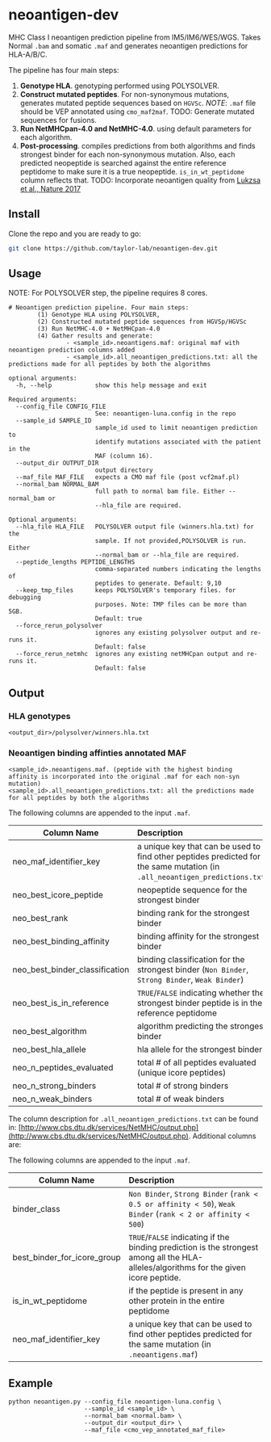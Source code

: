 

# neoantigen-dev
MHC Class I neoantigen prediction pipeline from IM5/IM6/WES/WGS. Takes Normal `.bam` and somatic `.maf` and generates neoantigen predictions for HLA-A/B/C.

The pipeline has four main steps:

1. **Genotype HLA**. genotyping performed using POLYSOLVER. 
2. **Construct mutated peptides**.  For non-synonymous mutations, generates mutated peptide sequences based on `HGVSc`.  _NOTE_: `.maf` file should be VEP annotated using `cmo_maf2maf`. TODO: Generate mutated sequences for fusions.
3. **Run NetMHCpan-4.0 and NetMHC-4.0**. using default parameters for each algorithm. 
4. **Post-processing**. compiles predictions from both algorithms and finds strongest binder for each non-synonymous mutation. Also, each predicted neopeptide is searched against the entire reference peptidome to make sure it is a true neopeptide. `is_in_wt_peptidome` column reflects that. TODO: Incorporate neoantigen quality from [Lukzsa et al., Nature 2017](https://www.nature.com/articles/nature24473)


## Install
Clone the repo and you are ready to go:
```bash
git clone https://github.com/taylor-lab/neoantigen-dev.git
```

## Usage
NOTE: For POLYSOLVER step, the pipeline requires 8 cores. 
```
# Neoantigen prediction pipeline. Four main steps:
		(1) Genotype HLA using POLYSOLVER,
		(2) Constructed mutated peptide sequences from HGVSp/HGVSc
		(3) Run NetMHC-4.0 + NetMHCpan-4.0
		(4) Gather results and generate:
				- <sample_id>.neoantigens.maf: original maf with neoantigen prediction columns added
				- <sample_id>.all_neoantigen_predictions.txt: all the predictions made for all peptides by both the algorithms

optional arguments:
  -h, --help            show this help message and exit

Required arguments:
  --config_file CONFIG_FILE
                        See: neoantigen-luna.config in the repo
  --sample_id SAMPLE_ID
                        sample_id used to limit neoantigen prediction to
                        identify mutations associated with the patient in the
                        MAF (column 16).
  --output_dir OUTPUT_DIR
                        output directory
  --maf_file MAF_FILE   expects a CMO maf file (post vcf2maf.pl)
  --normal_bam NORMAL_BAM
                        full path to normal bam file. Either --normal_bam or
                        --hla_file are required.

Optional arguments:
  --hla_file HLA_FILE   POLYSOLVER output file (winners.hla.txt) for the
                        sample. If not provided,POLYSOLVER is run. Either
                        --normal_bam or --hla_file are required.
  --peptide_lengths PEPTIDE_LENGTHS
                        comma-separated numbers indicating the lengths of
                        peptides to generate. Default: 9,10
  --keep_tmp_files      keeps POLYSOLVER's temporary files. for debugging
                        purposes. Note: TMP files can be more than 5GB.
                        Default: true
  --force_rerun_polysolver
                        ignores any existing polysolver output and re-runs it.
                        Default: false
  --force_rerun_netmhc  ignores any existing netMHCpan output and re-runs it.
                        Default: false
```
## Output

### HLA genotypes
```
<output_dir>/polysolver/winners.hla.txt
```

### Neoantigen binding affinties annotated MAF
```
<sample_id>.neoantigens.maf. (peptide with the highest binding affinity is incorporated into the original .maf for each non-syn mutation) 
<sample_id>.all_neoantigen_predictions.txt: all the predictions made for all peptides by both the algorithms
```
The following columns are appended to the input `.maf`.

| Column Name        | Description           |
| ------------- |:-------------|
| neo_maf_identifier_key      | a unique key that can be used to find other peptides predicted for the same mutation (in `.all_neoantigen_predictions.txt`)  |
| neo_best_icore_peptide | neopeptide sequence for the strongest binder | 
| neo_best_rank | binding rank for the strongest binder | 
| neo_best_binding_affinity | binding affinity for the strongest binder | 
| neo_best_binder_classification | binding classification for the strongest binder (`Non Binder`, `Strong Binder`, `Weak Binder`) | 
| neo_best_is_in_reference |  `TRUE`/`FALSE` indicating whether the strongest binder peptide is in the reference peptidome | 
| neo_best_algorithm | algorithm predicting the strongest binder | 
| neo_best_hla_allele | hla allele for the strongest binder | 
| neo_n_peptides_evaluated | total # of all peptides evaluated (unique icore peptides) | 
| neo_n_strong_binders |  total # of strong binders | 
| neo_n_weak_binders | total # of weak binders |

The column description for `.all_neoantigen_predictions.txt` can be found in: [http://www.cbs.dtu.dk/services/NetMHC/output.php](http://www.cbs.dtu.dk/services/NetMHC/output.php). Additional columns are:

The following columns are appended to the input `.maf`.

| Column Name        | Description           |
| ------------- |:-------------|
| binder_class      | `Non Binder`, `Strong Binder` (`rank < 0.5 or affinity < 50`), `Weak Binder` (`rank < 2 or affinity < 500`) |
| best_binder_for_icore_group | `TRUE`/`FALSE` indicating if the binding prediction is the strongest among all the HLA-alleles/algorithms for the given icore peptide. | 
| is_in_wt_peptidome | if the peptide is present in any other protein in the entire peptidome | 
| neo_maf_identifier_key | a unique key that can be used to find other peptides predicted for the same mutation (in `.neoantigens.maf`)  | 

## Example

```
python neoantigen.py --config_file neoantigen-luna.config \
                     --sample_id <sample_id> \
                     --normal_bam <normal.bam> \
                     --output_dir <output_dir> \
                     --maf_file <cmo_vep_annotated_maf_file>
```


